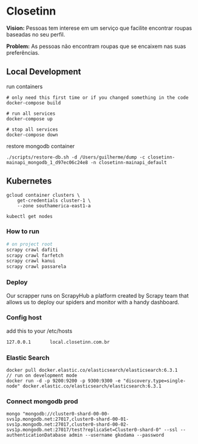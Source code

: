 # Closetinn

**Vision:** Pessoas tem interese em um serviço que facilite encontrar roupas baseadas no seu perfil.

**Problem:** As pessoas não encontram roupas que se encaixem nas suas preferências.

## Local Development

run containers
```
# only need this first time or if you changed something in the code
docker-compose build

# run all services
docker-compose up

# stop all services
docker-compose down
```

restore mongodb container
```
./scripts/restore-db.sh -d /Users/guilherme/dump -c closetinn-mainapi_mongodb_1_d97ec06c24e8 -n closetinn-mainapi_default
```

## Kubernetes

```
gcloud container clusters \
    get-credentials cluster-1 \
    --zone southamerica-east1-a

kubectl get nodes
```

### How to run
```bash
# on project root
scrapy crawl dafiti
scrapy crawl farfetch
scrapy crawl kanui
scrapy crawl passarela
```

### Deploy
Our scrapper runs on ScrapyHub a platform created by Scrapy team that allows us to deploy our spiders and monitor with a handy dashboard.

### Config host

add this to your /etc/hosts
```bash
127.0.0.1       local.closetinn.com.br
```

### Elastic Search

```
docker pull docker.elastic.co/elasticsearch/elasticsearch:6.3.1
// run on development mode
docker run -d -p 9200:9200 -p 9300:9300 -e "discovery.type=single-node" docker.elastic.co/elasticsearch/elasticsearch:6.3.1
```

### Connect mongodb prod

```
mongo "mongodb://cluster0-shard-00-00-svs1p.mongodb.net:27017,cluster0-shard-00-01-svs1p.mongodb.net:27017,cluster0-shard-00-02-svs1p.mongodb.net:27017/test?replicaSet=Cluster0-shard-0" --ssl --authenticationDatabase admin --username gkodama --password
```

